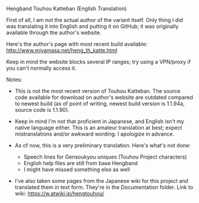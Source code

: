 Hengband Touhou Katteban (English Translation)

First of all, I am not the actual author of the variant itself. Only thing I
did was translating it into English and putting it on GitHub; it was
originally available through the author's website.

Here's the author's page with most recent build available:
http://www.miyamasa.net/heng_th_katte.html

Keep in mind the website blocks several IP ranges; try using a VPN/proxy
if you can't normally access it.


Notes:

- This is not the most recent version of Touhou Katteban. The source code
available for download on author's website are outdated compared to newest
build (as of point of writing, newest build version is 1.1.94a, source
code is 1.1.90). 

- Keep in mind I'm not that proficient in Japanese, and English isn't my
native language either. This is an amateur translation at best; expect
mistranslations and/or awkward wording. I apologize in advance.

- As of now, this is a very preliminary translation. Here's what's not done:

  - Speech lines for Gensoukyou uniques (Touhou Project characters)
  - English help files are still from base Hengband
  - I might have missed something else as well

- I've also taken some pages from the Japanese wiki for this project and
translated them in text form. They're in the Documentation folder.
Link to wiki: https://w.atwiki.jp/hengtouhou/